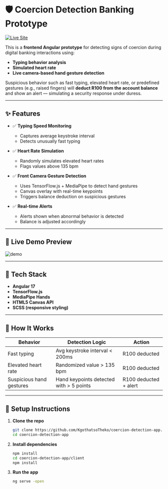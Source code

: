 # 🛡️ Coercion Detection Banking Prototype

[![Live Site](https://img.shields.io/badge/Live%20Site-coercion-app.web.app-blue?style=for-the-badge)](https://coercion-app.web.app/)

This is a **frontend Angular prototype** for detecting signs of coercion during digital banking interactions using:

- **Typing behavior analysis**
- **Simulated heart rate**
- **Live camera-based hand gesture detection**

Suspicious behavior such as fast typing, elevated heart rate, or predefined gestures (e.g., raised fingers) will **deduct R100 from the account balance** and show an alert — simulating a security response under duress.

---

## ✨ Features

- ✅ **Typing Speed Monitoring**
  - Captures average keystroke interval
  - Detects unusually fast typing

- ✅ **Heart Rate Simulation**
  - Randomly simulates elevated heart rates
  - Flags values above 135 bpm

- ✅ **Front Camera Gesture Detection**
  - Uses TensorFlow.js + MediaPipe to detect hand gestures
  - Canvas overlay with real-time keypoints
  - Triggers balance deduction on suspicious gestures

- ✅ **Real-time Alerts**
  - Alerts shown when abnormal behavior is detected
  - Balance is adjusted accordingly

---

## 📸 Live Demo Preview

![demo](https://github.com/user-attachments/assets/0826d774-23a0-439d-9882-661c8c58d52e)

---

## 🧱 Tech Stack

- **Angular 17**
- **TensorFlow.js**
- **MediaPipe Hands**
- **HTML5 Canvas API**
- **SCSS (responsive styling)**

---

## 🧪 How It Works

| Behavior                  | Detection Logic                               | Action                          |
|---------------------------|-----------------------------------------------|---------------------------------|
| Fast typing               | Avg keystroke interval < 200ms                | R100 deducted                   |
| Elevated heart rate       | Randomized value > 135 bpm                    | R100 deducted                   |
| Suspicious hand gestures  | Hand keypoints detected with > 5 points       | R100 deducted + alert           |

---

## 🚀 Setup Instructions

1. **Clone the repo**
   ```bash
   git clone https://github.com/KgothatsoTheko/coercion-detection-app.git
   cd coercion-detection-app

2. **Install dependencies**
    ```bash
    npm install
    cd coercion-detection-app/client
    npm install

3. **Run the app**
   ```bash
   ng serve -open  
